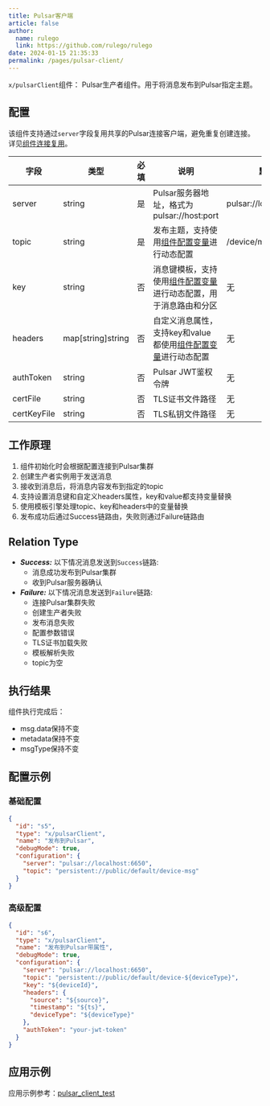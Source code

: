```yaml
---
title: Pulsar客户端
article: false
author: 
  name: rulego
  link: https://github.com/rulego/rulego
date: 2024-01-15 21:35:33
permalink: /pages/pulsar-client/
---
```

`x/pulsarClient`组件：<Badge text="v0.33.0+"/> Pulsar生产者组件。用于将消息发布到Pulsar指定主题。

## 配置

该组件支持通过`server`字段复用共享的Pulsar连接客户端，避免重复创建连接。详见[组件连接复用](/pages/baa05d/)。

| 字段        | 类型     | 必填 | 说明                                                          | 默认值                      |
|-----------|--------|-----|-------------------------------------------------------------|---------------------------|
| server    | string | 是   | Pulsar服务器地址，格式为pulsar://host:port                        | pulsar://localhost:6650   |
| topic     | string | 是   | 发布主题，支持使用[组件配置变量](/pages/baa05c/)进行动态配置                  | /device/msg               |
| key | string | 否   | 消息键模板，支持使用[组件配置变量](/pages/baa05c/)进行动态配置，用于消息路由和分区    | 无                        |
| headers   | map[string]string | 否   | 自定义消息属性，支持key和value都使用[组件配置变量](/pages/baa05c/)进行动态配置 | 无                        |
| authToken | string | 否   | Pulsar JWT鉴权令牌                                            | 无                        |
| certFile  | string | 否   | TLS证书文件路径                                                 | 无                        |
| certKeyFile | string | 否   | TLS私钥文件路径                                                 | 无                        |

## 工作原理

1. 组件初始化时会根据配置连接到Pulsar集群
2. 创建生产者实例用于发送消息
3. 接收到消息后，将消息内容发布到指定的topic
4. 支持设置消息键和自定义headers属性，key和value都支持变量替换
5. 使用模板引擎处理topic、key和headers中的变量替换
6. 发布成功后通过Success链路由，失败则通过Failure链路由

## Relation Type

- ***Success:*** 以下情况消息发送到`Success`链路:
  - 消息成功发布到Pulsar集群
  - 收到Pulsar服务器确认
- ***Failure:*** 以下情况消息发送到`Failure`链路:
  - 连接Pulsar集群失败
  - 创建生产者失败
  - 发布消息失败
  - 配置参数错误
  - TLS证书加载失败
  - 模板解析失败
  - topic为空

## 执行结果

组件执行完成后：
- msg.data保持不变
- metadata保持不变
- msgType保持不变

## 配置示例

### 基础配置
```json
{
  "id": "s5",
  "type": "x/pulsarClient",
  "name": "发布到Pulsar",
  "debugMode": true,
  "configuration": {
    "server": "pulsar://localhost:6650",
    "topic": "persistent://public/default/device-msg"
  }
}
```

### 高级配置
```json
{
  "id": "s6",
  "type": "x/pulsarClient",
  "name": "发布到Pulsar带属性",
  "debugMode": true,
  "configuration": {
    "server": "pulsar://localhost:6650",
    "topic": "persistent://public/default/device-${deviceType}",
    "key": "${deviceId}",
    "headers": {
      "source": "${source}",
      "timestamp": "${ts}",
      "deviceType": "${deviceType}"
    },
    "authToken": "your-jwt-token"
  }
}
```

## 应用示例

应用示例参考：[pulsar_client_test](https://github.com/rulego/rulego-components/blob/main/external/pulsar/pulsar_client_test.go)